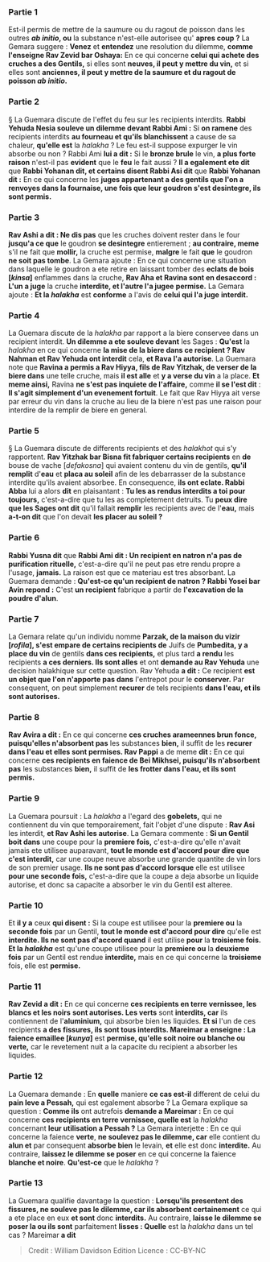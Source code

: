 
### Partie 1
Est-il permis de mettre de la saumure ou du ragout de poisson dans les outres <b><i>ab initio</i>, ou</b> la substance n'est-elle autorisee qu' <b>apres coup ?</b> La Gemara suggere : <b>Venez</b> et <b>entendez</b> une resolution du dilemme, <b>comme l'enseigne Rav Zevid bar Oshaya:</b> En ce qui concerne <b>celui qui achete des cruches a des Gentils,</b> si elles sont <b>neuves, il peut y mettre du vin,</b> et si elles sont <b>anciennes, il peut y mettre de la saumure et du ragout de poisson <i>ab initio</i>.</b>

### Partie 2
§ La Guemara discute de l'effet du feu sur les recipients interdits. <b>Rabbi Yehuda Nesia souleve un dilemme devant Rabbi Ami :</b> Si <b>on ramene</b> des recipients interdits <b>au fourneau et qu'ils blanchissent</b> a cause de sa chaleur, <b>qu'elle est</b> la <i>halakha</i> ? Le feu est-il suppose expurger le vin absorbe ou non ? Rabbi Ami <b>lui a dit :</b> Si le <b>bronze brule</b> le vin, <b>a plus forte raison</b> n'est-il pas <b>evident</b> que le <b>feu</b> le fait aussi ? <b>Il a egalement ete dit</b> que <b>Rabbi Yohanan dit, et certains disent Rabbi Asi dit</b> que <b>Rabbi Yohanan dit :</b> En ce qui concerne les <b>juges appartenant a des gentils que l'on a renvoyes dans la fournaise, une fois que leur goudron s'est desintegre, ils sont permis.</b>

### Partie 3
<b>Rav Ashi a dit : Ne dis pas</b> que les cruches doivent rester dans le four <b>jusqu'a ce que</b> le goudron <b>se desintegre</b> entierement ; <b>au contraire, meme</b> s'il ne fait que <b>mollir,</b> la cruche est permise, <b>malgre</b> le fait <b>que</b> le goudron <b>ne soit pas tombe</b>. La Gemara ajoute : En ce qui concerne une situation dans laquelle le goudron a ete retire en laissant tomber des <b>eclats de bois [<i>kinsa</i>]</b> enflammes dans la cruche, <b>Rav Aha et Ravina sont en desaccord : L'un a juge</b> la cruche <b>interdite, et l'autre l'a jugee</b> <b>permise.</b> La Gemara ajoute : <b>Et la <i>halakha</i></b> est <b>conforme</b> a l'avis de <b>celui qui l'a juge</b> <b>interdit.</b>

### Partie 4
La Guemara discute de la <i>halakha</i> par rapport a la biere conservee dans un recipient interdit. <b>Un dilemme a ete souleve devant</b> les Sages : <b>Qu'est</b> la <i>halakha</i> en ce qui concerne <b>la mise de la biere dans ce recipient ? Rav Nahman et Rav Yehuda ont interdit</b> cela, <b>et Rava l'a autorise</b>. La Guemara note que <b>Ravina a permis a Rav Hiyya, fils de Rav Yitzhak, de verser de la biere dans</b> une telle cruche, mais <b>il est alle</b> et <b>y a verse du vin</b> a la place. <b>Et meme ainsi,</b> Ravina <b>ne s'est pas inquiete de l'affaire,</b> comme <b>il se l'est dit</b> : <b>Il s'agit simplement d'un evenement fortuit</b>. Le fait que Rav Hiyya ait verse par erreur du vin dans la cruche au lieu de la biere n'est pas une raison pour interdire de la remplir de biere en general.

### Partie 5
§ La Guemara discute de differents recipients et des <i>halakhot</i> qui s'y rapportent. <b>Rav Yitzhak bar Bisna fit fabriquer certains recipients</b> en <b>de</b> bouse de vache [<i>defakosna</i>]</b> qui avaient contenu du vin de gentils, <b>qu'il remplit</b> d'<b>eau</b> et <b>placa au soleil</b> afin de les debarrasser de la substance interdite qu'ils avaient absorbee. En consequence, <b>ils ont eclate. Rabbi Abba</b> lui a alors <b>dit</b> en plaisantant : <b>Tu les as rendus interdits a toi pour toujours,</b> c'est-a-dire que tu les as completement detruits. Tu <b>peux dire que les Sages ont dit</b> qu'il fallait <b>remplir</b> les recipients avec de l'<b>eau,</b> mais <b>a-t-on dit</b> que l'on devait <b>les placer au soleil ?</b>

### Partie 6
<b>Rabbi Yusna dit</b> que <b>Rabbi Ami dit : Un recipient en natron n'a pas de purification rituelle,</b> c'est-a-dire qu'il ne peut pas etre rendu propre a l'usage, <b>jamais.</b> La raison est que ce materiau est tres absorbant. La Guemara demande : <b>Qu'est-ce qu'un recipient de natron ? Rabbi Yosei bar Avin repond :</b> C'est <b>un recipient</b> fabrique a partir de <b>l'excavation de la poudre d'alun</b>.

### Partie 7
La Gemara relate qu'un individu nomme <b>Parzak, de la maison du vizir [<i>rofila</i>], s'est empare de certains recipients de</b> Juifs de <b>Pumbedita, y a place du vin</b> de gentils <b>dans ces recipients,</b> et plus tard <b>a rendu</b> les recipients <b>a ces derniers. Ils sont alles</b> et ont <b>demande au Rav Yehuda</b> une decision halakhique sur cette question. Rav Yehuda <b>a dit :</b> Ce recipient <b>est un objet que l'on n'apporte pas dans</b> l'entrepot pour le <b>conserver.</b> Par consequent, on peut simplement <b>recurer</b> de tels recipients <b>dans l'eau, et ils sont autorises.</b>

### Partie 8
<b>Rav Avira a dit :</b> En ce qui concerne <b>ces cruches arameennes brun fonce, puisqu'elles n'absorbent pas</b> les substances <b>bien,</b> il suffit de les <b>recurer dans l'eau et elles sont permises. Rav Pappi</b> a de meme <b>dit :</b> En ce qui concerne <b>ces recipients en faience de Bei Mikhsei, puisqu'ils n'absorbent pas</b> les substances <b>bien,</b> il suffit de <b>les frotter dans l'eau, et ils sont permis.</b>

### Partie 9
La Guemara poursuit : La <i>halakha</i> a l'egard des <b>gobelets,</b> qui ne contiennent du vin que temporairement, fait l'objet d'une dispute : <b>Rav Asi</b> les interdit, <b>et Rav Ashi les autorise</b>. La Gemara commente : <b>Si un Gentil boit dans</b> une coupe pour la <b>premiere fois,</b> c'est-a-dire qu'elle n'avait jamais ete utilisee auparavant, <b>tout le monde est d'accord pour dire que c'est interdit,</b> car une coupe neuve absorbe une grande quantite de vin lors de son premier usage. <b>Ils ne sont pas d'accord lorsque</b> elle est utilisee <b>pour une seconde fois,</b> c'est-a-dire que la coupe a deja absorbe un liquide autorise, et donc sa capacite a absorber le vin du Gentil est alteree.

### Partie 10
Et <b>il y a</b> ceux <b>qui disent :</b> Si la coupe est utilisee pour la <b>premiere ou</b> la <b>seconde fois</b> par un Gentil, <b>tout le monde est d'accord pour dire</b> qu'elle est <b>interdite. Ils ne sont pas d'accord quand</b> il est utilise <b>pour</b> la <b>troisieme fois. Et la <i>halakha</i></b> est qu'une coupe utilisee pour la <b>premiere ou</b> la <b>deuxieme fois</b> par un Gentil est rendue <b>interdite,</b> mais en ce qui concerne la <b>troisieme</b> fois, elle est <b>permise.</b>

### Partie 11
<b>Rav Zevid a dit :</b> En ce qui concerne <b>ces recipients en terre vernissee, les blancs et les noirs</b> <b>sont autorises. Les verts</b> sont <b>interdits, car</b> ils contiennent de l'<b>aluminium,</b> qui absorbe bien les liquides. <b>Et si</b> l'un de ces recipients <b>a des fissures, ils sont tous interdits. Mareimar a enseigne : La faience emaillee [<i>kunya</i>]</b> est <b>permise, qu'elle soit noire ou blanche ou verte,</b> car le revetement nuit a la capacite du recipient a absorber les liquides.

### Partie 12
La Guemara demande : En <b>quelle</b> maniere <b>ce cas est-il</b> different de</b> celui du <b>pain leve a Pessah,</b> qui est egalement absorbe ? La Gemara explique sa question : <b>Comme ils</b> ont autrefois <b>demande a Mareimar :</b> En ce qui concerne <b>ces recipients en terre vernissee, quelle est</b> la <i>halakha</i> concernant <b>leur utilisation a Pessah ?</b> La Gemara interjette : En ce qui concerne la faience <b>verte</b>, <b>ne soulevez pas le dilemme, car</b> elle contient du <b>alun et</b> par consequent <b>absorbe bien</b> le levain, <b>et</b> elle est donc <b>interdite.</b> Au contraire, <b>laissez le dilemme se poser</b> en ce qui concerne la faience <b>blanche et noire</b>. <b>Qu'est-ce</b> que le <i>halakha</i> ?

### Partie 13
La Guemara qualifie davantage la question : <b>Lorsqu'ils presentent des fissures, ne souleve pas le dilemme, car ils absorbent certainement</b> ce qui a ete place en eux <b>et sont</b> donc <b>interdits.</b> Au contraire, <b>laisse le dilemme se poser la ou ils sont</b> parfaitement <b>lisses : Quelle</b> est la <i>halakha</i> dans un tel cas ? Mareimar <b>a dit</b>

>Credit : William Davidson Edition
>Licence : CC-BY-NC